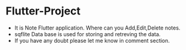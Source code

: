 # Flutter-Project


- It is Note Flutter application. Where can you Add,Edit,Delete notes.
- sqflite Data base is used for storing and retreving the data.
- If you have any doubt please let me know in comment section.
